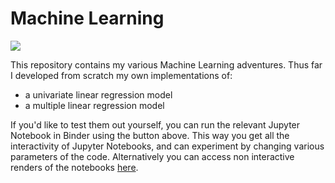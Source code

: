# Machine Learning

<a href="https://mybinder.org/v2/gh/LucasOpoka/Machine_Learning/HEAD" target="_blank"><img src="https://mybinder.org/badge_logo.svg"></a>

This repository contains my various Machine Learning adventures. Thus far I developed from scratch my own implementations of:
- a univariate linear regression model
- a multiple linear regression model 

If you'd like to test them out yourself, you can run the relevant Jupyter Notebook in Binder using the button above. This way you get all the interactivity of Jupyter Notebooks, and can experiment by changing various parameters of the code. Alternatively you can access non interactive renders of the notebooks [here](https://nbviewer.org/github/LucasOpoka/Machine_Learning/tree/main/).
